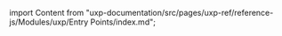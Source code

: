 
import Content from "uxp-documentation/src/pages/uxp-ref/reference-js/Modules/uxp/Entry Points/index.md";

<Content query="product=xd"/>
